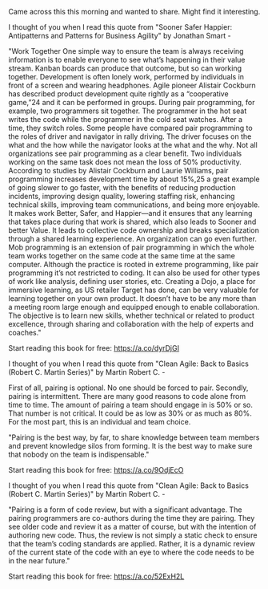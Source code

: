 Came across this this morning and wanted to share.  Might find it interesting.  

I thought of you when I read this quote from "Sooner Safer Happier: Antipatterns and Patterns for Business Agility" by Jonathan Smart -

"Work Together One simple way to ensure the team is always receiving information is to enable everyone to see what’s happening in their value stream. Kanban boards can produce that outcome, but so can working together. Development is often lonely work, performed by individuals in front of a screen and wearing headphones. Agile pioneer Alistair Cockburn has described product development quite rightly as a “cooperative game,”24 and it can be performed in groups. During pair programming, for example, two programmers sit together. The programmer in the hot seat writes the code while the programmer in the cold seat watches. After a time, they switch roles. Some people have compared pair programming to the roles of driver and navigator in rally driving. The driver focuses on the what and the how while the navigator looks at the what and the why. Not all organizations see pair programming as a clear benefit. Two individuals working on the same task does not mean the loss of 50% productivity. According to studies by Alistair Cockburn and Laurie Williams, pair programming increases development time by about 15%,25 a great example of going slower to go faster, with the benefits of reducing production incidents, improving design quality, lowering staffing risk, enhancing technical skills, improving team communications, and being more enjoyable. It makes work Better, Safer, and Happier—and it ensures that any learning that takes place during that work is shared, which also leads to Sooner and better Value. It leads to collective code ownership and breaks specialization through a shared learning experience. An organization can go even further. Mob programming is an extension of pair programming in which the whole team works together on the same code at the same time at the same computer. Although the practice is rooted in extreme programming, like pair programming it’s not restricted to coding. It can also be used for other types of work like analysis, defining user stories, etc. Creating a Dojo, a place for immersive learning, as US retailer Target has done, can be very valuable for learning together on your own product. It doesn’t have to be any more than a meeting room large enough and equipped enough to enable collaboration. The objective is to learn new skills, whether technical or related to product excellence, through sharing and collaboration with the help of experts and coaches."

Start reading this book for free: https://a.co/dyrDjGI


I thought of you when I read this quote from "Clean Agile: Back to Basics (Robert C. Martin Series)" by Martin Robert C. -

First of all, pairing is optional. No one should be forced to pair. Secondly, pairing is intermittent. There are many good reasons to code alone from time to time. The amount of pairing a team should engage in is 50% or so. That number is not critical. It could be as low as 30% or as much as 80%. For the most part, this is an individual and team choice.

"Pairing is the best way, by far, to share knowledge between team members and prevent knowledge silos from forming. It is the best way to make sure that nobody on the team is indispensable."

Start reading this book for free: https://a.co/9OdjEcO

I thought of you when I read this quote from "Clean Agile: Back to Basics (Robert C. Martin Series)" by Martin Robert C. - 

"Pairing is a form of code review, but with a significant advantage. The pairing programmers are co-authors during the time they are pairing. They see older code and review it as a matter of course, but with the intention of authoring new code. Thus, the review is not simply a static check to ensure that the team’s coding standards are applied. Rather, it is a dynamic review of the current state of the code with an eye to where the code needs to be in the near future."

Start reading this book for free: https://a.co/52ExH2L
